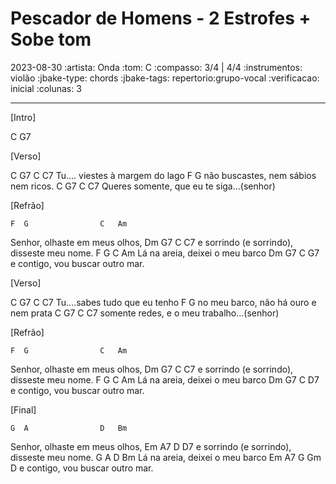 # Pescador de Homens - 2 Estrofes + Sobe tom
2023-08-30
:artista: Onda
:tom: C
:compasso: 3/4 | 4/4
:instrumentos: violão
:jbake-type: chords
:jbake-tags: repertorio:grupo-vocal
:verificacao: inicial
:colunas: 3


----

[Intro]

 C  G7

[Verso]

C   G7                      C  C7
Tu.... viestes à margem do lago
        F                      G
não buscastes, nem sábios nem ricos.
          C  G7            C          C7
Queres somente, que eu te siga...(senhor)

[Refrão]

    F  G                C   Am
Senhor, olhaste em meus olhos,
      Dm          G7                   C  C7
e sorrindo (e sorrindo), disseste meu nome.
        F  G               C  Am
Lá na areia, deixei o meu barco
      Dm G7                  C  G7
e contigo, vou buscar outro mar.

[Verso]

   C  G7                   C   C7
Tu....sabes tudo que eu tenho
        F                         G
no meu barco, não há ouro e nem prata
         C   G7            C          C7
somente redes, e o meu trabalho...(senhor)

[Refrão]

    F  G                C   Am
Senhor, olhaste em meus olhos,
      Dm          G7                   C  C7
e sorrindo (e sorrindo), disseste meu nome.
        F  G               C  Am
Lá na areia, deixei o meu barco
      Dm G7                  C  D7
e contigo, vou buscar outro mar.

[Final]

    G  A                D   Bm
Senhor, olhaste em meus olhos,
      Em          A7                   D  D7
e sorrindo (e sorrindo), disseste meu nome.
        G  A               D  Bm
Lá na areia, deixei o meu barco
      Em A7                  G  Gm D
e contigo, vou buscar outro mar.

```

